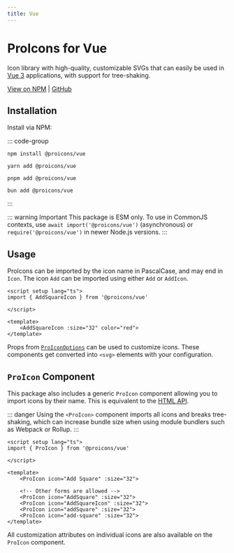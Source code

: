 ```yaml
---
title: Vue
---
```


# ProIcons for Vue
Icon library with high-quality, customizable SVGs that can easily be used in [Vue 3](https://vuejs.org) applications, with support for tree-shaking.

[View on NPM](https://npmjs.com/package/@proicons/vue) |
[GitHub](https://github.com/ProCode-Software/proicons/tree/main/packages/proicons-vue)

## Installation
<!-- #region install-vue -->
Install via NPM:

::: code-group

```shell [NPM]
npm install @proicons/vue
```

```shell [Yarn]
yarn add @proicons/vue
```

```shell [PNPM]
pnpm add @proicons/vue
```

```shell [Bun]
bun add @proicons/vue
```
:::
<!-- #endregion install-vue -->
::: warning Important
This package is ESM only. To use in CommonJS contexts, use `await import('@proicons/vue')` (asynchronous) or `require('@proicons/vue')` in newer Node.js versions.
:::

## Usage
ProIcons can be imported by the icon name in PascalCase, and may end in `Icon`. The icon `Add` can be imported using either `Add` or `AddIcon`.

```vue
<script setup lang="ts">
import { AddSquareIcon } from '@proicons/vue'

</script>

<template>
    <AddSquareIcon :size="32" color="red">
</template>
```
Props from [`ProIconOptions`]() can be used to customize icons. These components get converted into `<svg>` elements with your configuration.

## `ProIcon` Component
This package also includes a generic `ProIcon` component allowing you to import icons by their name. This is equivalent to the [HTML API](../api-reference/html-api).

::: danger
Using the `<ProIcon>` component imports all icons and breaks tree-shaking, which can increase bundle size when using module bundlers such as Webpack or Rollup.
:::

```vue
<script setup lang="ts">
import { ProIcon } from '@proicons/vue'

</script>

<template>
    <ProIcon icon="Add Square" :size="32">
    
    <!-- Other forms are allowed -->
    <ProIcon icon="AddSquare" :size="32">
    <ProIcon icon="AddSquareIcon" :size="32">
    <ProIcon icon="addSquare" :size="32">
    <ProIcon icon="add-square" :size="32">
</template>
```

All customization attributes on individual icons are also available on the `ProIcon` component.